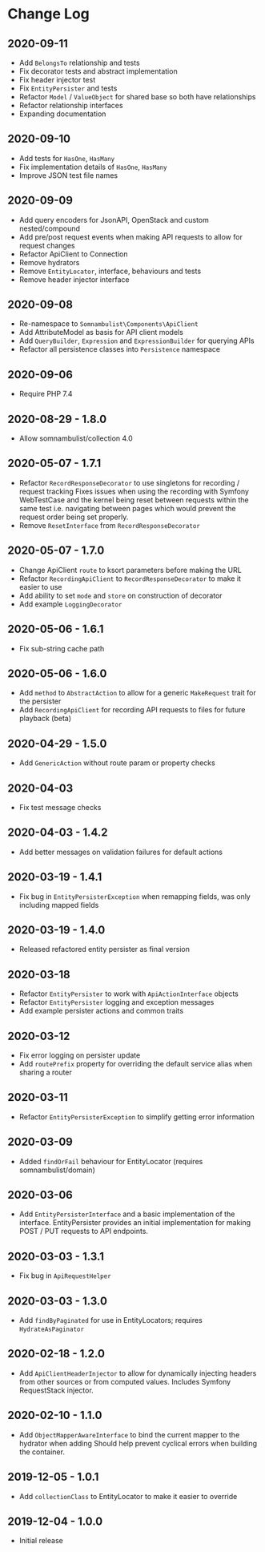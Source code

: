 Change Log
==========

2020-09-11
----------

 * Add `BelongsTo` relationship and tests
 * Fix decorator tests and abstract implementation
 * Fix header injector test
 * Fix `EntityPersister` and tests
 * Refactor `Model` / `ValueObject` for shared base so both have relationships
 * Refactor relationship interfaces
 * Expanding documentation

2020-09-10
----------

 * Add tests for `HasOne`, `HasMany`
 * Fix implementation details of `HasOne`, `HasMany`
 * Improve JSON test file names

2020-09-09
----------

 * Add query encoders for JsonAPI, OpenStack and custom nested/compound
 * Add pre/post request events when making API requests to allow for request changes
 * Refactor ApiClient to Connection
 * Remove hydrators
 * Remove `EntityLocator`, interface, behaviours and tests
 * Remove header injector interface

2020-09-08
----------

 * Re-namespace to `Somnambulist\Components\ApiClient`
 * Add AttributeModel as basis for API client models
 * Add `QueryBuilder`, `Expression` and `ExpressionBuilder` for querying APIs
 * Refactor all persistence classes into `Persistence` namespace 

2020-09-06
----------

 * Require PHP 7.4

2020-08-29 - 1.8.0
------------------

 * Allow somnambulist/collection 4.0

2020-05-07 - 1.7.1
------------------

 * Refactor `RecordResponseDecorator` to use singletons for recording / request tracking
   Fixes issues when using the recording with Symfony WebTestCase and the kernel being
   reset between requests within the same test i.e. navigating between pages which would
   prevent the request order being set properly.
 * Remove `ResetInterface` from `RecordResponseDecorator`

2020-05-07 - 1.7.0
------------------

 * Change ApiClient `route` to ksort parameters before making the URL
 * Refactor `RecordingApiClient` to `RecordResponseDecorator` to make it easier to use
 * Add ability to set `mode` and `store` on construction of decorator
 * Add example `LoggingDecorator`

2020-05-06 - 1.6.1
------------------

 * Fix sub-string cache path

2020-05-06 - 1.6.0
------------------

 * Add `method` to `AbstractAction` to allow for a generic `MakeRequest` trait for the persister
 * Add `RecordingApiClient` for recording API requests to files for future playback (beta)

2020-04-29 - 1.5.0
------------------

 * Add `GenericAction` without route param or property checks

2020-04-03
----------

 * Fix test message checks

2020-04-03 - 1.4.2
------------------

 * Add better messages on validation failures for default actions

2020-03-19 - 1.4.1
------------------

 * Fix bug in `EntityPersisterException` when remapping fields, was only including mapped fields

2020-03-19 - 1.4.0
------------------

 * Released refactored entity persister as final version

2020-03-18
----------

 * Refactor `EntityPersister` to work with `ApiActionInterface` objects
 * Refactor `EntityPersister` logging and exception messages
 * Add example persister actions and common traits

2020-03-12
----------

 * Fix error logging on persister update
 * Add `routePrefix` property for overriding the default service alias when sharing a router

2020-03-11
----------

 * Refactor `EntityPersisterException` to simplify getting error information

2020-03-09
----------

 * Added `findOrFail` behaviour for EntityLocator (requires somnambulist/domain)

2020-03-06
----------

 * Add `EntityPersisterInterface` and a basic implementation of the interface.
   EntityPersister provides an initial implementation for making POST / PUT requests
   to API endpoints.

2020-03-03 - 1.3.1
------------------

 * Fix bug in `ApiRequestHelper`

2020-03-03 - 1.3.0
------------------

 * Add `findByPaginated` for use in EntityLocators; requires `HydrateAsPaginator`

2020-02-18 - 1.2.0
------------------

 * Add `ApiClientHeaderInjector` to allow for dynamically injecting headers from other
   sources or from computed values. Includes Symfony RequestStack injector.

2020-02-10 - 1.1.0
------------------

 * Add `ObjectMapperAwareInterface` to bind the current mapper to the hydrator when adding
   Should help prevent cyclical errors when building the container.

2019-12-05 - 1.0.1
------------------

 * Add `collectionClass` to EntityLocator to make it easier to override

2019-12-04 - 1.0.0
------------------

 * Initial release
